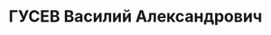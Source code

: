 ---
title: ГУСЕВ Василий Александрович
description: "Род. в 1899, г. Псков, русский, член ВКП(б) в 1919-1927 гг. Проживал:\
  \ Остяко-Вогульский окр., с. Березово, ул. Астраханцева, д. 28. Ссыльный \n  Арестован\
  \ 28.08.1936. Обв. по ст. ст. 58-8-11 УК РСФСР. Приговор: выездная сессия ВК ВС\
  \ СССР в г. Тюмень, 05.05.1937 – ВМН. Расстрелян 05.05.1937, г.Тюмень"
---